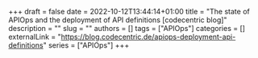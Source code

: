 +++ 
draft = false
date = 2022-10-12T13:44:14+01:00
title = "The state of APIOps and the deployment of API definitions [codecentric blog]"
description = ""
slug = ""
authors = []
tags = ["APIOps"]
categories = []
externalLink = "https://blog.codecentric.de/apiops-deployment-api-definitions"
series = ["APIOps"]
+++
